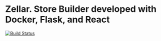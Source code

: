 # Zellar. Store Builder developed with Docker, Flask, and React
[![Build Status](https://travis-ci.org/tundaey/zellar.svg?branch=master)](https://travis-ci.org/tundaey/zellar)